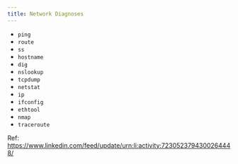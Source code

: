 ```yaml
---
title: Network Diagnoses
---
```


- `ping` 
- `route`
- `ss`
- `hostname`
- `dig`
- `nslookup`
- `tcpdump`
- `netstat`
- `ip`
- `ifconfig`
- `ethtool`
- `nmap`
- `traceroute`

Ref: https://www.linkedin.com/feed/update/urn:li:activity:7230523794300264448/